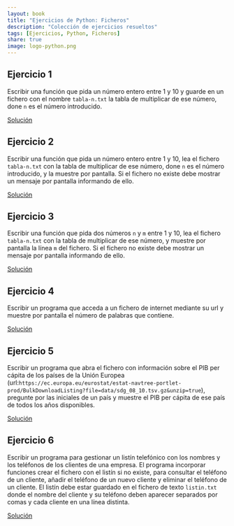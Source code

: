 ```yaml
---
layout: book
title: "Ejercicios de Python: Ficheros"
description: "Colección de ejercicios resueltos"
tags: [Ejercicios, Python, Ficheros]
share: true
image: logo-python.png
---
```


## Ejercicio 1

Escribir una función que pida un número entero entre 1 y 10 y guarde en un fichero con el nombre `tabla-n.txt` la tabla de multiplicar de ese número, done `n` es el número introducido.

<a href="https://nbviewer.jupyter.org/github/asalber/asalber.github.io/blob/master/python/ejercicios/soluciones/ficheros/ejercicio1.ipynb" class="btn btn-info">Solución</a>

## Ejercicio 2

Escribir una función que pida un número entero entre 1 y 10, lea el fichero `tabla-n.txt` con la tabla de multiplicar de ese número, done `n` es el número introducido, y la muestre por pantalla. Si el fichero no existe debe mostrar un mensaje por pantalla informando de ello.

<a href="https://nbviewer.jupyter.org/github/asalber/asalber.github.io/blob/master/python/ejercicios/soluciones/ficheros/ejercicio2.ipynb" class="btn btn-info">Solución</a>

## Ejercicio 3

Escribir una función que pida dos números `n` y `m` entre 1 y 10, lea el fichero `tabla-n.txt` con la tabla de multiplicar de ese número, y muestre por pantalla la línea `m` del fichero. Si el fichero no existe debe mostrar un mensaje por pantalla informando de ello.

<a href="https://nbviewer.jupyter.org/github/asalber/asalber.github.io/blob/master/python/ejercicios/soluciones/ficheros/ejercicio3.ipynb" class="btn btn-info">Solución</a>

## Ejercicio 4

Escribir un programa que acceda a un fichero de internet mediante su url y muestre por pantalla el número de palabras que contiene.

<a href="https://nbviewer.jupyter.org/github/asalber/asalber.github.io/blob/master/python/ejercicios/soluciones/ficheros/ejercicio4.ipynb" class="btn btn-info">Solución</a>

## Ejercicio 5

Escribir un programa que abra el fichero con información sobre el PIB per cápita de los países de la Unión Europea (url:`https://ec.europa.eu/eurostat/estat-navtree-portlet-prod/BulkDownloadListing?file=data/sdg_08_10.tsv.gz&unzip=true`), pregunte por las iniciales de un país y muestre el PIB per cápita de ese país de todos los años disponibles.

<a href="https://nbviewer.jupyter.org/github/asalber/asalber.github.io/blob/master/python/ejercicios/soluciones/ficheros/ejercicio5.ipynb" class="btn btn-info">Solución</a>

## Ejercicio 6

Escribir un programa para gestionar un listín telefónico con los nombres y los teléfonos de los clientes de una empresa. El programa incorporar funciones crear el fichero con el listín si no existe, para consultar el teléfono de un cliente, añadir el teléfono de un nuevo cliente y eliminar el teléfono de un cliente. El listín debe estar guardado en el fichero de texto `listin.txt` donde el nombre del cliente y su teléfono deben aparecer separados por comas y cada cliente en una línea distinta.

<a href="https://nbviewer.jupyter.org/github/asalber/asalber.github.io/blob/master/python/ejercicios/soluciones/ficheros/ejercicio6.ipynb" class="btn btn-info">Solución</a>
